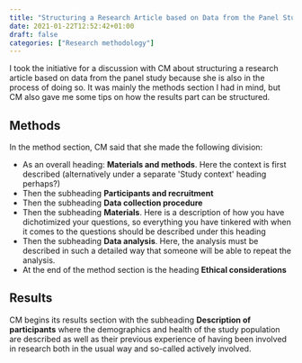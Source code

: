 ```yaml
---
title: "Structuring a Research Article based on Data from the Panel Study"
date: 2021-01-22T12:52:42+01:00
draft: false
categories: ["Research methodology"]
---
```

I took the initiative for a discussion with CM about structuring a research article based on data from the panel study because she is also in the process of doing so. It was mainly the methods section I had in mind, but CM also gave me some tips on how the results part can be structured.

## Methods
In the method section, CM said that she made the following division:
* As an overall heading: **Materials and methods**. Here the context is first described (alternatively under a separate 'Study context' heading perhaps?)
* Then the subheading **Participants and recruitment**
* Then the subheading **Data collection procedure**
* Then the subheading **Materials**. Here is a description of how you have dichotimized your questions, so everything you have tinkered with when it comes to the questions should be described under this heading
* Then the subheading **Data analysis**. Here, the analysis must be described in such a detailed way that someone will be able to repeat the analysis.
* At the end of the method section is the heading **Ethical considerations**


## Results
CM begins its results section with the subheading **Description of participants** where the demographics and health of the study population are described as well as their previous experience of having been involved in research both in the usual way and so-called actively involved.



